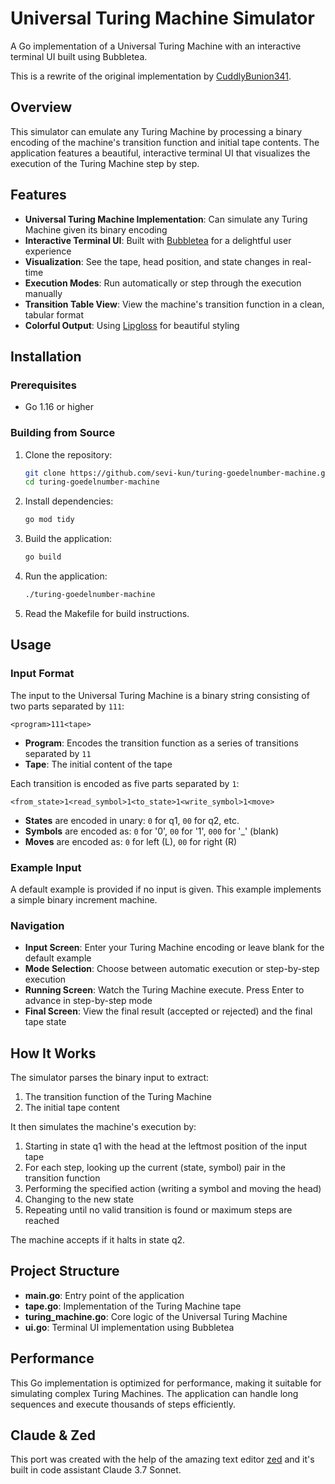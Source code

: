 # Universal Turing Machine Simulator

A Go implementation of a Universal Turing Machine with an interactive terminal UI built using Bubbletea.

This is a rewrite of the original implementation by [CuddlyBunion341](https://github.com/CuddlyBunion341/universal-touring-machine).

## Overview

This simulator can emulate any Turing Machine by processing a binary encoding of the machine's transition function and initial tape contents. The application features a beautiful, interactive terminal UI that visualizes the execution of the Turing Machine step by step.

## Features

- **Universal Turing Machine Implementation**: Can simulate any Turing Machine given its binary encoding
- **Interactive Terminal UI**: Built with [Bubbletea](https://github.com/charmbracelet/bubbletea) for a delightful user experience
- **Visualization**: See the tape, head position, and state changes in real-time
- **Execution Modes**: Run automatically or step through the execution manually
- **Transition Table View**: View the machine's transition function in a clean, tabular format
- **Colorful Output**: Using [Lipgloss](https://github.com/charmbracelet/lipgloss) for beautiful styling

## Installation

### Prerequisites

- Go 1.16 or higher

### Building from Source

1. Clone the repository:
   ```bash
   git clone https://github.com/sevi-kun/turing-goedelnumber-machine.git
   cd turing-goedelnumber-machine
   ```

2. Install dependencies:
   ```bash
   go mod tidy
   ```

3. Build the application:
   ```bash
   go build
   ```

4. Run the application:
   ```bash
   ./turing-goedelnumber-machine
   ```

5. Read the Makefile for build instructions.

## Usage

### Input Format

The input to the Universal Turing Machine is a binary string consisting of two parts separated by `111`:

```
<program>111<tape>
```

- **Program**: Encodes the transition function as a series of transitions separated by `11`
- **Tape**: The initial content of the tape

Each transition is encoded as five parts separated by `1`:

```
<from_state>1<read_symbol>1<to_state>1<write_symbol>1<move>
```

- **States** are encoded in unary: `0` for q1, `00` for q2, etc.
- **Symbols** are encoded as: `0` for '0', `00` for '1', `000` for '_' (blank)
- **Moves** are encoded as: `0` for left (L), `00` for right (R)

### Example Input

A default example is provided if no input is given. This example implements a simple binary increment machine.

### Navigation

- **Input Screen**: Enter your Turing Machine encoding or leave blank for the default example
- **Mode Selection**: Choose between automatic execution or step-by-step execution
- **Running Screen**: Watch the Turing Machine execute. Press Enter to advance in step-by-step mode
- **Final Screen**: View the final result (accepted or rejected) and the final tape state

## How It Works

The simulator parses the binary input to extract:

1. The transition function of the Turing Machine
2. The initial tape content

It then simulates the machine's execution by:

1. Starting in state q1 with the head at the leftmost position of the input tape
2. For each step, looking up the current (state, symbol) pair in the transition function
3. Performing the specified action (writing a symbol and moving the head)
4. Changing to the new state
5. Repeating until no valid transition is found or maximum steps are reached

The machine accepts if it halts in state q2.

## Project Structure

- **main.go**: Entry point of the application
- **tape.go**: Implementation of the Turing Machine tape
- **turing_machine.go**: Core logic of the Universal Turing Machine
- **ui.go**: Terminal UI implementation using Bubbletea

## Performance

This Go implementation is optimized for performance, making it suitable for simulating complex Turing Machines. The application can handle long sequences and execute thousands of steps efficiently.

## Claude & Zed

This port was created with the help of the amazing text editor [zed](https://zed.dev) and it's built in code assistant Claude 3.7 Sonnet.
